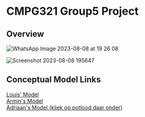 # CMPG321 Group5 Project
## Overview
![WhatsApp Image 2023-08-08 at 19 26 08](https://github.com/ArminPretorius/CMPG321-Group5-Project/assets/66384321/e67ab405-f517-4ec2-b877-43e992ec2184)

![Screenshot 2023-08-08 195647](https://github.com/ArminPretorius/CMPG321-Group5-Project/assets/66384321/fc0a3928-5d83-4595-b879-e04e9cd5d1aa)

## Conceptual Model Links

[Louis' Model](https://lucid.app/lucidchart/5eeb1a6f-1222-4ac8-bfec-b841fc3ba624/edit?viewport_loc=-90%2C-61%2C2443%2C1220%2C0_0&invitationId=inv_5757ed61-007f-4ef1-b059-8ffc24d1f90f)\
[Armin's Model](https://lucid.app/lucidchart/6c13dfef-0b10-4917-ab7c-c69e6421ca60/edit?viewport_loc=247%2C-83%2C2219%2C1151%2C0_0&invitationId=inv_1fc36a63-f658-40dd-8e61-3a93a77bf9d0)\
[Adriaan's Model (kliek op potlood daar onder)](https://viewer.diagrams.net/?tags=%7B%7D&highlight=0000ff&edit=_blank&layers=1&nav=1&title=321%20final%20erd.drawio#R7V1bV%2BJKE%2F01Po4r98ujIjqs8XaUuT25MpLRfIPEFeKo8%2Bu%2FBDqBUB0JmOp0Y51z1jomBAip6t1Vu3ZX75m9h5eTJHi8P4tH4XjP0EYve%2BbRnmHolmll%2F8vPvM7PuI43P3GXRCN20eLEdfQvZCc1dvYpGoXTyoVpHI%2FT6LF68jaeTMLbtHIuSJL4uXrZ73hc%2FdbH4C4EJ65vgzE8%2Bz0apffsrO74ixc%2Bh9HdffHVjs1%2B8UNQXM1%2ByvQ%2BGMXPS6fM%2Fp7ZS%2BI4nf%2F18NILx%2FnTKx7M%2FH3HNa%2BWd5aEk7TJG5LTf8bwp%2Ba%2Fftf16ePf%2BMn8Yn%2FSTXZz6Wvxk8NR9gTYYZyk9%2FFdPAnG%2FcXZwyR%2BmozC%2FGO17GhxzWkcP2Yn9ezk%2F8I0fWXmDJ7SODt1nz6M2avZHSevP%2FL379vF4U%2F2cbODo5fK0Ss7mqZBkh7kZs1O9K8egsnoYhIWLxxH43H5ttHisngSDuOzYPI6f2HpMvgI2VOdxk%2FJbfjWc2O%2BGCR3YfrGdczb82e69AXMQCdh%2FBBmvy%2B7IAnHQRr9rXpdwJz3rrxuYd7sD2bhDaztWF1b2zaW7a2vsffs6DJMouznhwnPtv%2FCJK4xbnNneYnS%2Be35vsWOZ964r5suO17cYH7wunSwenv4PuVobTvV7K3Zowpely54jKNJOl365Mv8RHYBA3fbdeafyKDdtN0VB51%2F4sJdy1vb3oM9uwsP3g533vBNfCdxdamQh33u32D8xL7penjV7w%2BBNafP0cM4mD3cJQP8jidpYeP8%2Bd3eR%2BPRafAaP%2BXPILPC7Z%2Fi6PA%2BTqJ%2F2fVBxXrMtoaTf1pmiF48jpPZV5qhlv9beed1%2Fonsu5Jwmr33srCVXp46DaZpcT%2FxeBw8TqNfszvML3nIDBRNDuM0jR8KQGI%2F7bj69b9n%2F2SvB%2BPobpKdu82%2BKIeTFb8t44f5Fz5Et%2BzvcfArHB9mN3w3e0Px0ZOYuWgS%2FymDl%2BJhHgcP0TgfuN%2FCZBRMguIZz5%2BSbtU66N8wScOXNz2KvWrYWhUfLHb8vBRIFVh2vxxDGRaSFxo1XngzOIKOeB885n9mzyCNgvFVFl0Gk7sZnqQz2Jg9%2BvB34QIJ%2BwH5378Ks%2BtVNy4sPH%2FbYf4soyzWPGCnH6LRaPYFyw5amPExuI0md6fzLzStxakr9sX5qef7KA2vs%2FP5nT9nIXmOd9nX%2FB7PPOc%2B%2B4JwMvOsNEiDX%2BV4Ylif%2FXD7MPsvM0ovD83s7EH0smN9cZz9l1%2BepL14krlWEM38I8yGwnOYD4fDURI%2FDgt00lbGrs3FvjcRY72%2FMf8ynGbuZWpI3mUC77r88m63%2BrWMIMuICF2kqXdVXQnVk9Y5S%2F4U2A9q6BZGjVuUKSC7l0qSVXGXJf8wRbqHVQc%2B5wdnfRz4WfGZNQ4y%2B9zdwh4srLGbYg3WTGYDZ5IIaeaOpDTMWDUe0R7MYHmGA2Hmst8%2FujkdnA044TbBjMQw4zeMmNGcySWYQYUZp8Yj5IcZoxMipiXieJkRfpPCWTA9bfE3jBBey98UKbgs%2FI0GR77E9m6dI8Y3uOfKZXC1BriCBtc1XyqLe3X56enBOSc%2FJZ52R3la224YdfpYTIlf54lYNO1mCUxzmtbR1MlhtqRpvcbuJgtNW0hLVnja3vEXfRPvWn5eOn6ysxvsrV%2FjLVvlOwUJJ8ZrYAUznxeVqxwRJEnI5uqwMMkgaSO%2BhSBpC0jS6wKm9jAJy21MOGGpkqLVESsbEDXbZ2hF2Lw2RStiFUkyNB2WECk3%2B1C5mas31dB4aHMVLD0qGQipVF%2FaVkJTV8WUODmD5UsS0bQf89g1jiG%2FikaHJcmjwVW%2FNxxcnOMAEFW3sdCm%2B7wLct4SYc0O1LfL0apegVuHLPT3wdHwM4GMWiDTuYbGgHwzgUyrINMqqyxWRcNbF3Mw%2FHpNKKMWypRrVrqDGcghE8y0uvKgVaJYLMzApSkzzmb48xKPuCGwQQMb22sGNgWd075DQSb6WCaaZhfgxqxxi9bgBs87IIlXwg10EipW7Gixwu9cSGZAshB%2F3qOCxdYFC6NuPYS8BQsDUohUsGh%2FMsTnEdEcBPKIR%2F3r3tXgkkoWXYfem%2BNN5yULk9hEZKhRl00sGqzsrh6ssrKnPUGYycbQ%2BjU78%2Bsk0YMVtw0XSnzrfx70TinZ2uFky7QryZbucpItn4M%2BeiE2bt8dIctI63ZkTbVK7HhXqsVzMLz%2BSpB0pIU7gqIis1U2UujKHRMKVpXkfwiUGuZjYkGJL1ilpTsiQKlVGatYUILM9MG3k5vzr2f1sbu0zJBKyISGRF5DJEKrupkkZkWGm1ZJaB7coPmG5QFXUIUZqu%2FeL6CXi9W03XaBF5IwQ8V9L2EBm1aoCL8nMS%2B0uN3TaFL8qFr33b4033QZoY%2FFFVmQulQyKVOpKLZlUmY19zZZivIWteIWEA%2BVY1i9orwFqUQqykuSem2ON02L8njhNbXjRoYa9H7ceL4BCULCF7XwxTOa4YuONl1RH25kfEFvxI3mG0Xdv9Md0TpsqG0xvdb6bfPYJC0LRVPb5fT04PtN%2F%2Fz44qrXP%2Buf0xZpspI176dlLGeFluEs7CqRo9reCYuYKYgiEvGoQM3UaVU3oWa4DoaWeduQmSYRj6Aopxzb6tXLbcgXr0yTylHHhE%2FNqBzB%2BMSnjknPIwKfWiWUxeITb3fHg6vhzXBwRlIeHFBCAyGOlIcLQmj7FNvEJyMjTat8MlfKY%2B1rlX%2FQfAXyy%2F3zI8IdBXFH58gyBAMPEc3IwNMq0dwt8EC96Y%2Bb3sXF1dHg%2FGBI4KMa%2BJiwg51g8IGMOIFPq%2BBTtzOOeuDjQJr6J4GPuuDTtPCBBj4O5KUJfFrd6hqdfBYHPrwtUKhmq0LNFktgb7krldyG3Rg8LELS4fVgVLtgopIWbcuCiVO3onUjrb3QBdAOpAxIa9%2F%2B7IkuUMNzEMgTkNZekkh9c7xp2nABL1AnlgAZalplCbhaeyzfcHnbaczEa8Org%2BPjQe%2Bmd3B6Njg%2Fofhc0vj8%2FZG4vhKIc8T7hsaTVKK1ZXSNOq8kSaV0Ebjb3OHekFTyHAwtwHJrJUskqcSeLMuxrZ5kyYWSpZVZUjmGgPCpoaRSLD5BupQklaLwCV3ohOc2kMEkfYEsxMHmMMQTVfJgCC85JG0TMtbsjrbJhZwlyQvUxR6usFIs%2BBBriQw%2Bu6NtKmZK0c0aZWm6WNTE167oL4BAkhX9xX3XJ9RwyBPtLAXtjNZ3cYWM5hTPPM40hLYhogcLJKpzPipVZbfkfEpgeZcqhOdoaMl7UXUhVQhm0OPVAZL8qhAPFi1IFSJJgrU53vBUIVy8QYuZYTFDIrTZgfzKQ9%2BOHM83IPHXuzg%2F6V%2FnSHOTbwhNcbmkcfn7I3DLqu6T53A2JTd0m5PuG2hTHyQXSQ8ibexdt%2BnHRnoQnoPhhVaQayQ9iKhpEp2GRHMbH9JX%2BdxIoLQLoMTtqyUSlPzavn8kAsEGJb8un1MAlCCPtBS7q8ZVEjQ17bYlFJpq9bMmQRM2NBk17qIANNW1%2FCOVmjRE5sZgpHNKdHx6AGu%2FEJ96%2FyFDDn7vPzTfgJLYOeSQOE1hyCn2UesOckgZiww5%2BMpYNN%2BAZHXeXpRiHIUBx%2BE12xIKOKSGRQYcfDUslm%2FoGuShc8ShEEdhxPF5vUVFIo6uUX8%2FXMhZjFsVMccDzvChJPe6xqjOtZr7YvBLorkvb5xbIIAjnHQ9Uuh60NowOsZ%2BVe%2FjW5xOjEI197oGiWKFa1gq6V23rGEtQEUdwb2u8bssSBPi7Ea9ajGY1ZPc6xqkj0lzL0lStQXmdC661zUijrHhBr%2FvK5p3GB2tY85u%2Fkf%2B%2Fn27OPzJPm52cPRSOXrd42ZZHe5ormtNtzTXC426NNkYJHYvDq%2BHV197tNZC9pzs%2FdlXAS%2FFUgunYepVFiTad0gdksm01kLevKuN%2FcwF5106bWjeXXiko3POiI5jAMeh9RY7A0yNkzM8%2F6KdzDsEJqPGYVQAJshXLwfxqhHWhE8NV12IxqfatsC07AIfn9TtC1xK9KkxsJQ89hbbnjfEIjz9h05ENjbgqCuB1nXqBrxbgMNZcSEacEgBjQ04CkugDchaL2Vg0FGogiJFBQVL1bZSV%2FGNhnUVPEmbAUlvlSkClfQk21IERh1VLnFtpZgUSdOGOlXWIpICmjaD%2BsjKG5pvjjnda9oM6iSLDTfqtpLVDUgUMT3JZT%2FDneHV4IDic1nj8%2FdH4q5WDcV1m7eUmitxwpsBqZ2sSmF4O%2F1kxcZY1FC2w9lS3Y6yugl5rMU0qRxLQPDUuLOsUHgyqbVsd%2FBk1qV4KsATpJfm7dSGgzOq6uEAEx4QcfvIitzjUzchF0XUQbtoY9R4hXq7fOomJJryPkeEPQpiD3eDYcHgQ31jscEHv3GsOPCBGsqDbyc351%2FP3iQyCYbkhiGT12dNLAyRkhIbhvCVlOJgCDKLvauL62vaK3uXqyh6tYhimTB4KusllSKKhUYFWJCpLBxROZ5SJSXBtjxlCRzvUjPxnAyPbrL4PKU0k%2BOOMJJWq4ykWDVTIUxXf2mTSiCEBzo8ORMPdPCk5BZxkth40yonycMbRO%2BAHKSiK5sIb2Y1EKNzvCEaEhtv0DuQInoHbwMribRqBDabsI0aFD%2FyUyoDzZ8g23gsU0q1E3iD34IUzz862teBtSAtD2YNSBf9SGtakIYvUTrvXKppDjvO3%2FlJ29fd4sTivfnB8lsvwyTKnltOEM5pwab7RlT6mf4Lk7hmIwroMU1bmjIXWt%2FQtJjcZGlo6sLo5WNtDGI170Ur2c4gFqwt0BoN6asLWGuoXaO6LwhHsMGNXfDWUNs7JY5WKSTetuhgKVh0sKnoICJIthUuOtiw6EBLqGVJyzfHnKY1B7xFsjbVHLDhBr3mgOgdCAvsCWPEYoz%2FRvSM4DFUU8DGE5SaAoIn1NYPDr8OTo9INihvYv%2F%2BFN4pGsEwEHKb5vCIukG7th%2BIHAUtWt3MhQ%2BVEnjY3oOaLwibF%2BuWYCiwutmG%2FHcxSSrHLhI4vSvTR%2FMxh8NhU%2BsFUeBUl7YpAE4OpKUVFTqrBE14UMTbTkas8NCBLDaRBK3ijVOXsSnQUd2BlLSiQmfCm9mrxQZrHQIONYrFBpxWG8WKBRzXAs7Q4ebn5Wt1ykN5BGcOI%2FvXC84Kg8oiOHNgmYJYaclZaSy52SpX7VsNuWoPzz1h7URZPkilKuy2fFAJJwqR1Q4sh5DaDCEwwl%2BSgecisJ5BajNZErHNMafxCnc0PZFDW%2Blhw02rLci5K07RvMPVOs7DrPnKrTIT288nyXXZWHa0upqr6SItATma0TRDM1vP0GZvzX5d8Lp0ARsAi0%2B%2BzE8sgnFvZdcOkwXZC8eaf%2BLCzcpbe4%2FnwW3MRS8da8NN6igFbY0Tb%2B9ejRcLtk8A8P3Hdar%2B47gr0dH8Vtm7Fo61qZ9abvV7LLa8%2Bbjh9TZbhVB3%2FervWLkeaRz4fqcIvOka3OXxsxgVbw6eyjBrkQpzm1Jhsi2ahURYIYo7H%2Favrvu0je2exJxYC%2ByXZexXl1taPK2m2D1rXcl7j5AaioshCm1X6%2FLZL5JqikhS3VY5MbFqKBdyYsszpXL0PAGUnHvburUb%2BW1EmRFAbQVQ%2BBv5YTmOoXXEZSyoB8vbhHxYz6B1K3Iohv16jsOTrKtOcec1UxUldTub1PlGo6SOuwBPRwudCr3EroROKlUVtw2dSgxRSNlQdNYlZQNqkOTVwZICygYPaswVXdOiEgjhgU73zfs9kphj402rEnOxzbQ9WGZRdE0L4U3%2BavfN%2Bz1YIiG8aRdv6lhDFfAGljcqqdbw5yUHdCj%2F35H831tVj3CagBncJQ14HtlR3YQKu%2B9I%2Fjfe1ZaT%2FHP9DDGzq62bUGEXf8rEr5ugOY7%2FNlueRetnlxfn%2FXM8DQqVeEVCFYcyEAxVPr%2FfN5V4RUCVX5fzyQ9VhmYD%2FxBQ4t1uj5r64m1tnLu%2BJuuzAaJeTba487WzDGVnu5uduavVWdfm5GemDTEFT3Lrw4rIjoQ%2FKjGW24Y%2FJay8K1PjeRxi%2BAMrJlSmRQh00MsmiC4Cyya0AF2WqsnmmMNLubiYg6aq9alqgg036FUTROksdAaFlj92JI%2FVm6Zirlw9wAwNYkHmodNomq%2F71eLfwBcyf075k0OZmNTGELPE6M1xmDvGlGUZZXaygh8cSGkhH%2FFXGmA5PtwsWujqLEOD5cvbcTCdRr%2BjbKTNvvHDGMdfTRZtTn8yX6x5YC1vHN8G6cw20eTD2MazqgPHMqFlXLGWgdWvD2kZ2%2BzOMg%2FPzq8%2FJ2c99%2BTv6ZV3Zwx%2BnPz7BKn%2BD2kXx1%2BZajjEl1C7QDqW7JIjm9exXSAb%2BSHtUrR9KceL1rFdIGdHdsnHC0dgJdQukCj7mLmMaaxM%2FBzDYOUyXMNQksk3jOOISzK5hqEUszTNSrDsc9aKYiWYXNNQeskmmeoc03WsTLnl3CzdhWSRefzf0dl3779Pn43YejKeTr%2F84qSWoyT6G04%2FllVW5xfd6NgsMLP8mGapgpjZ9WihxHL%2Bqi7ZcKHEkmsXk0P2C7ULTCw%2FpF1soNnTOVGyUMvAzJIsI8eYganlh7SMp0s2YiivZDSLwBGTHSZxnC69dpIEj%2Fdn8SjMr%2Fg%2F)
